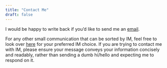 ```yaml
---
title: "Contact Me"
draft: false
---
```


I would be happy to write back if you’d like to send me an [email](mailto:singhvikal891@gmail.com).

For any other small communication that can be sorted by IM, feel free to look over [here](https://links-heyvikki.pages.dev) for your preferred IM choice. If you are trying to contact me with IM, please ensure your message conveys your information concisely and readably, rather than sending a dumb hi/hello and expecting me to respond on it.
